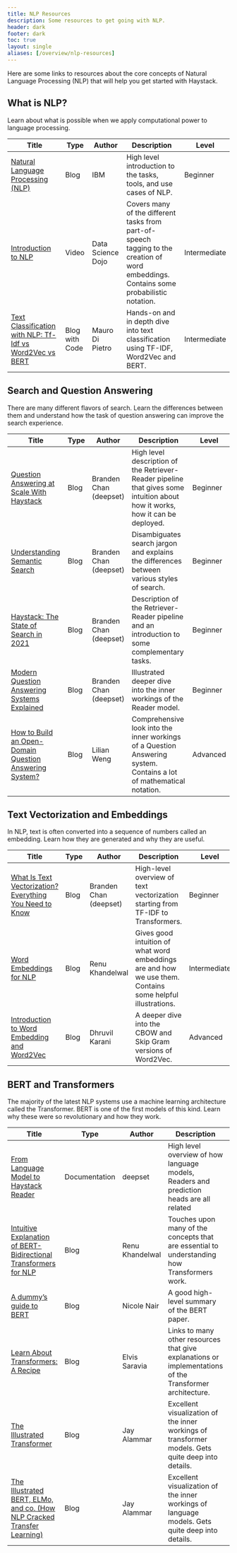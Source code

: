 ```yaml
---
title: NLP Resources
description: Some resources to get going with NLP.
header: dark
footer: dark
toc: true
layout: single
aliases: [/overview/nlp-resources]
---
```


Here are some links to resources about the core concepts of Natural Language Processing (NLP)
that will help you get started with Haystack.

## What is NLP?

Learn about what is possible when we apply computational power to language processing.

<div class="styled-table">

| Title                                                                                                                                                           | Type           | Author            | Description                                                                                                                              | Level        |
| --------------------------------------------------------------------------------------------------------------------------------------------------------------- | -------------- | ----------------- | ---------------------------------------------------------------------------------------------------------------------------------------- | ------------ |
| [Natural Language Processing (NLP)](https://www.ibm.com/cloud/learn/natural-language-processing#toc-nlp-tasks-K4EAXccS)                                         | Blog           | IBM               | High level introduction to the tasks, tools, and use cases of NLP.                                                                       | Beginner     |
| [Introduction to NLP](https://www.youtube.com/watch?v=s5zuplW8ua8)                                                                                              | Video          | Data Science Dojo | Covers many of the different tasks from part-of-speech tagging to the creation of word embeddings. Contains some probabilistic notation. | Intermediate |
| [Text Classification with NLP: Tf-Idf vs Word2Vec vs BERT](https://towardsdatascience.com/text-classification-with-nlp-tf-idf-vs-word2vec-vs-bert-41ff868d1794) | Blog with Code | Mauro Di Pietro   | Hands-on and in depth dive into text classification using TF-IDF, Word2Vec and BERT.                                                     | Intermediate |

</div>

## Search and Question Answering

There are many different flavors of search.
Learn the differences between them and understand how the task of question answering can improve the search experience.

<div class="styled-table">

| Title                                                                                                                  | Type | Author                 | Description                                                                                                                   | Level    |
| ---------------------------------------------------------------------------------------------------------------------- | ---- | ---------------------- | ----------------------------------------------------------------------------------------------------------------------------- | -------- |
| [Question Answering at Scale With Haystack](https://www.deepset.ai/blog/haystack-question-answering-at-scale)          | Blog | Branden Chan (deepset) | High level description of the Retriever-Reader pipeline that gives some intuition about how it works, how it can be deployed. | Beginner |
| [Understanding Semantic Search](https://www.deepset.ai/blog/understanding-semantic-search)                             | Blog | Branden Chan (deepset) | Disambiguates search jargon and explains the differences between various styles of search.                                    | Beginner |
| [Haystack: The State of Search in 2021](https://www.deepset.ai/blog/haystack-the-state-of-search-in-2021)              | Blog | Branden Chan (deepset) | Description of the Retriever-Reader pipeline and an introduction to some complementary tasks.                                 | Beginner |
| [Modern Question Answering Systems Explained](https://www.deepset.ai/blog/modern-question-answering-systems-explained) | Blog | Branden Chan (deepset) | Illustrated deeper dive into the inner workings of the Reader model.                                                          | Beginner |
| [How to Build an Open-Domain Question Answering System?](https://lilianweng.github.io/posts/2020-10-29-odqa/)          | Blog | Lilian Weng            | Comprehensive look into the inner workings of a Question Answering system. Contains a lot of mathematical notation.           | Advanced |

</div>

## Text Vectorization and Embeddings

In NLP, text is often converted into a sequence of numbers called an embedding.
Learn how they are generated and why they are useful.

<div class="styled-table">

| Title                                                                                                                                  | Type | Author                 | Description                                                                                                | Level        |
| -------------------------------------------------------------------------------------------------------------------------------------- | ---- | ---------------------- | ---------------------------------------------------------------------------------------------------------- | ------------ |
| [What Is Text Vectorization? Everything You Need to Know](https://www.deepset.ai/blog/what-is-text-vectorization-in-nlp)               | Blog | Branden Chan (deepset) | High-level overview of text vectorization starting from TF-IDF to Transformers.                            | Beginner     |
| [Word Embeddings for NLP](https://towardsdatascience.com/word-embeddings-for-nlp-5b72991e01d4)                                         | Blog | Renu Khandelwal        | Gives good intuition of what word embeddings are and how we use them. Contains some helpful illustrations. | Intermediate |
| [Introduction to Word Embedding and Word2Vec](https://towardsdatascience.com/introduction-to-word-embedding-and-word2vec-652d0c2060fa) | Blog | Dhruvil Karani         | A deeper dive into the CBOW and Skip Gram versions of Word2Vec.                                            | Advanced     |

</div>

## BERT and Transformers

The majority of the latest NLP systems use a machine learning architecture called the Transformer.
BERT is one of the first models of this kind.
Learn why these were so revolutionary and how they work.

<div class="styled-table">

| Title                                                                                                                                                                             | Type          | Author          | Description                                                                                              | Level        |
| --------------------------------------------------------------------------------------------------------------------------------------------------------------------------------- | ------------- | --------------- | -------------------------------------------------------------------------------------------------------- | ------------ |
| [From Language Model to Haystack Reader](/pipeline_nodes/reader#deeper-dive-from-language-model-to-haystack-reader)                                                               | Documentation | deepset         | High level overview of how language models, Readers and prediction heads are all related                 | Beginner     |
| [Intuitive Explanation of BERT- Bidirectional Transformers for NLP](https://towardsdatascience.com/intuitive-explanation-of-bert-bidirectional-transformers-for-nlp-cdc1efc69c1e) | Blog          | Renu Khandelwal | Touches upon many of the concepts that are essential to understanding how Transformers work.             | Beginner     |
| [A dummy’s guide to BERT](https://medium.com/swlh/bert-139acce0592d)                                                                                                              | Blog          | Nicole Nair     | A good high-level summary of the BERT paper.                                                             | Beginner     |
| [Learn About Transformers: A Recipe](https://elvissaravia.substack.com/p/learn-about-transformers-a-recipe?s=r)                                                                   | Blog          | Elvis Saravia   | Links to many other resources that give explanations or implementations of the Transformer architecture. | Intermediate |
| [The Illustrated Transformer](https://jalammar.github.io/illustrated-transformer/)                                                                                                | Blog          | Jay Alammar     | Excellent visualization of the inner workings of transformer models. Gets quite deep into details.       | Advanced     |
| [The Illustrated BERT, ELMo, and co. (How NLP Cracked Transfer Learning)](https://jalammar.github.io/illustrated-bert/)                                                           | Blog          | Jay Alammar     | Excellent visualization of the inner workings of language models. Gets quite deep into details.          | Advanced     |

</div>
